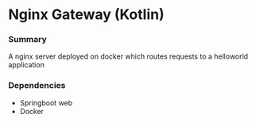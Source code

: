 # Nginx Gateway (Kotlin)

### Summary
A nginx server deployed on docker which routes requests to a helloworld application

### Dependencies
* Springboot web
* Docker
